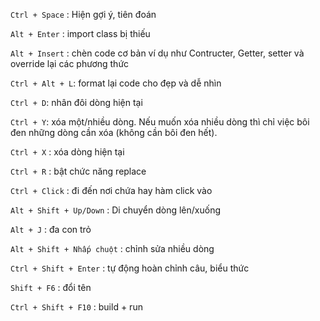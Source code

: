 `Ctrl + Space` : Hiện gợi ý, tiên đoán

`Alt + Enter` : import class bị thiếu

`Alt + Insert` : chèn code cơ bản ví dụ như Contructer, Getter, setter và override lại các phương thức

`Ctrl + Alt + L`: format lại code cho đẹp và dễ nhìn

`Ctrl + D`: nhân đôi dòng hiện tại

`Ctrl + Y`: xóa một/nhiều dòng. Nếu muốn xóa nhiều dòng thì chỉ việc bôi đen những dòng cần xóa (không cần bôi đen hết).

`Ctrl + X` : xóa dòng hiện tại

`Ctrl + R` : bật chức năng replace

`Ctrl + Click` : đi đến nơi chứa hay hàm click vào

`Alt + Shift + Up/Down` : Di chuyển dòng lên/xuống

`Alt + J` : đa con trỏ

`Alt + Shift + Nhấp chuột` : chỉnh sửa nhiều dòng

`Ctrl + Shift + Enter` : tự động hoàn chỉnh câu, biểu thức

`Shift + F6` : đổi tên

`Ctrl + Shift + F10` : build + run
